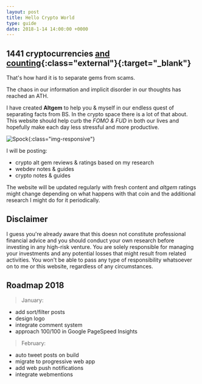 ```yaml
---
layout: post
title: Hello Crypto World
type: guide
date: 2018-1-14 14:00:00 +0000
---
```



## 1441 cryptocurrencies [and counting](https://coinmarketcap.com){:class="external"}{:target="_blank"}

That's how hard it is to separate gems from scams.

The chaos in our information and implicit disorder in our thoughts has reached an ATH.

I have created **Altgem** to help you & myself in our endless quest of separating facts from BS. In the crypto space there is a lot of that about. This website should help curb the *FOMO & FUD* in both our lives and hopefully make each day less stressful and more productive. 

![Spock](https://media.giphy.com/media/3oz8xM5Opwl0i60Kf6/giphy.gif){:class="img-responsive"}

I will be posting:

* crypto alt gem reviews & ratings based on my research
* webdev notes & guides
* crypto notes & guides

The website will be updated regularly with fresh content and *altgem* ratings might change depending on what happens with that coin and the additional research I might do for it periodically.

## Disclaimer

I guess you're already aware that this doesn not constitute professional financial advice and you should conduct your own research before investing in any high-risk venture. You are solely responsible for managing your investments and any potential losses that might result from related activities. You won't be able to pass any type of responsibility whatsoever on to me or this website, regardless of any circumstances.

## Roadmap 2018

> January: 
- add sort/filter posts
- design logo
- integrate comment system
- approach 100/100 in Google PageSpeed Insights

> February: 
- auto tweet posts on build
- migrate to progressive web app
- add web push notifications
- integrate webmentions
